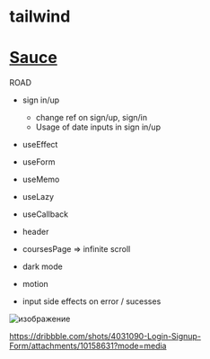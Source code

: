 # tailwind

# [ Sauce ](https://www.frontendmentor.io/)

 ROAD
 
   - sign in/up
       - change ref on sign/up, sign/in
       - Usage of date inputs in sign in/up
 
  - useEffect

  - useForm
 
  - useMemo
  
  - useLazy
  
  - useCallback
  
  - header
  
  - coursesPage => infinite scroll 
  
  - dark mode

  - motion
 
  - input side effects on error / sucesses
 
 
![изображение](https://user-images.githubusercontent.com/31801595/162470330-d375d6b9-1b74-4069-96e1-b4734fcd68b8.png)

https://dribbble.com/shots/4031090-Login-Signup-Form/attachments/10158631?mode=media


